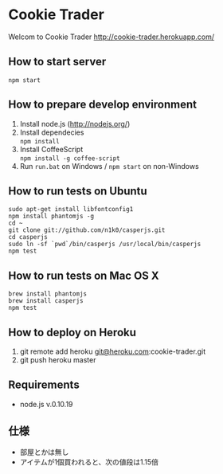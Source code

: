 # Cookie Trader

Welcom to Cookie Trader
http://cookie-trader.herokuapp.com/

## How to start server
    npm start

## How to prepare develop environment
1. Install node.js (http://nodejs.org/)
2. Install dependecies  
```npm install```
3. Install CoffeeScript  
```npm install -g coffee-script```
4. Run ```run.bat``` on Windows / ```npm start``` on non-Windows

## How to run tests on Ubuntu
    sudo apt-get install libfontconfig1
    npm install phantomjs -g
    cd ~
    git clone git://github.com/n1k0/casperjs.git
    cd casperjs
    sudo ln -sf `pwd`/bin/casperjs /usr/local/bin/casperjs
    npm test

## How to run tests on Mac OS X
    brew install phantomjs
    brew install casperjs
    npm test

## How to deploy on Heroku
1. git remote add heroku git@heroku.com:cookie-trader.git
1. git push heroku master

## Requirements

- node.js v.0.10.19

## 仕様

- 部屋とかは無し
- アイテムが1個買われると、次の値段は1.15倍
